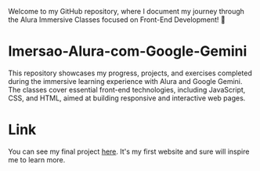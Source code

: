 Welcome to my GitHub repository, where I document my journey through the Alura Immersive Classes focused on Front-End Development! 🚀

# Imersao-Alura-com-Google-Gemini
This repository showcases my progress, projects, and exercises completed during the immersive learning experience with Alura and Google Gemini. The classes cover essential front-end technologies, including JavaScript, CSS, and HTML, aimed at building responsive and interactive web pages.

# Link
You can see my final project [here](https://imersao-alura-com-google-gemini.vercel.app/). It's my first website and sure will inspire me to learn more.
